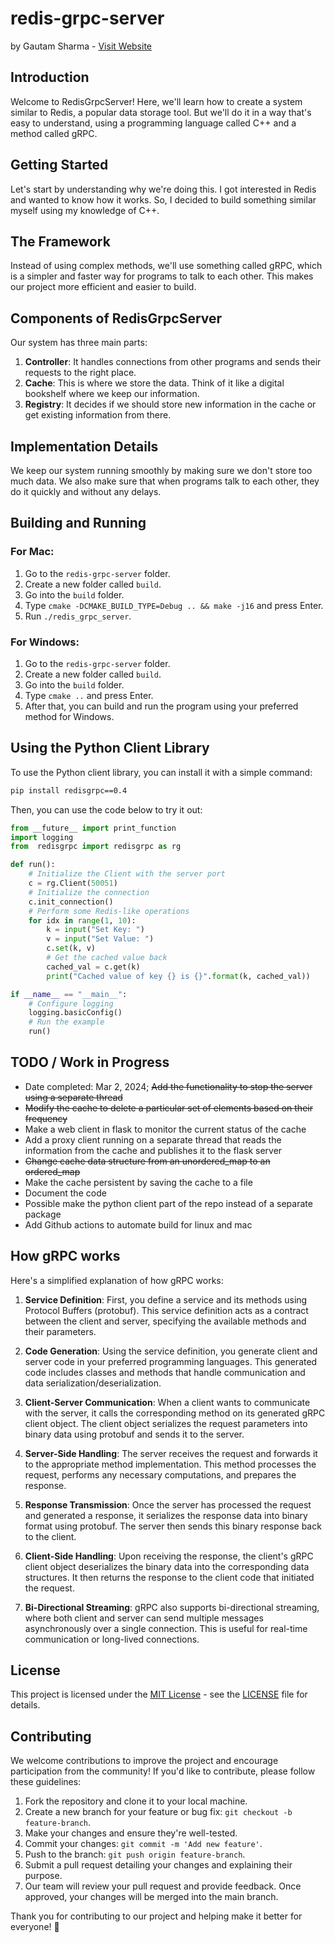 # redis-grpc-server

by Gautam Sharma - [Visit Website](https://gsharma.dev)

## Introduction

Welcome to RedisGrpcServer! Here, we'll learn how to create a system similar to Redis, a popular data storage tool. But we'll do it in a way that's easy to understand, using a programming language called C++ and a method called gRPC.

## Getting Started

Let's start by understanding why we're doing this. I got interested in Redis and wanted to know how it works. So, I decided to build something similar myself using my knowledge of C++.

## The Framework

Instead of using complex methods, we'll use something called gRPC, which is a simpler and faster way for programs to talk to each other. This makes our project more efficient and easier to build.

## Components of RedisGrpcServer

Our system has three main parts:

1. **Controller**: It handles connections from other programs and sends their requests to the right place.
2. **Cache**: This is where we store the data. Think of it like a digital bookshelf where we keep our information.
3. **Registry**: It decides if we should store new information in the cache or get existing information from there.

## Implementation Details

We keep our system running smoothly by making sure we don't store too much data. We also make sure that when programs talk to each other, they do it quickly and without any delays.

## Building and Running

### For Mac:

1. Go to the `redis-grpc-server` folder.
2. Create a new folder called `build`.
3. Go into the `build` folder.
4. Type `cmake -DCMAKE_BUILD_TYPE=Debug .. && make -j16` and press Enter.
5. Run `./redis_grpc_server`.

### For Windows:

1. Go to the `redis-grpc-server` folder.
2. Create a new folder called `build`.
3. Go into the `build` folder.
4. Type `cmake ..` and press Enter.
5. After that, you can build and run the program using your preferred method for Windows.

## Using the Python Client Library

To use the Python client library, you can install it with a simple command:

```bash
pip install redisgrpc==0.4
```

Then, you can use the code below to try it out:

```python
from __future__ import print_function
import logging
from  redisgrpc import redisgrpc as rg

def run():
    # Initialize the Client with the server port
    c = rg.Client(50051)
    # Initialize the connection
    c.init_connection()
    # Perform some Redis-like operations
    for idx in range(1, 10):
        k = input("Set Key: ")
        v = input("Set Value: ")
        c.set(k, v)
        # Get the cached value back
        cached_val = c.get(k)
        print("Cached value of key {} is {}".format(k, cached_val))

if __name__ == "__main__":
    # Configure logging
    logging.basicConfig()
    # Run the example
    run()
```

## TODO / Work in Progress
- Date completed: Mar 2, 2024; ~~Add the functionality to stop the server using a separate thread~~
- ~~Modify the cache to delete a particular set of elements based on their frequency~~
- Make a web client in flask to monitor the current status of the cache
- Add a proxy client running on a separate thread that reads the information from the cache and publishes it to the flask server
- ~~Change cache data structure from an unordered_map to an ordered_map~~
- Make the cache persistent by saving the cache to a file
- Document the code
- Possible make the python client part of the repo instead of a separate package
- Add Github actions to automate build for linux and mac

## How gRPC works
Here's a simplified explanation of how gRPC works:

1. **Service Definition**: First, you define a service and its methods using Protocol Buffers (protobuf). This service definition acts as a contract between the client and server, specifying the available methods and their parameters.

2. **Code Generation**: Using the service definition, you generate client and server code in your preferred programming languages. This generated code includes classes and methods that handle communication and data serialization/deserialization.

3. **Client-Server Communication**: When a client wants to communicate with the server, it calls the corresponding method on its generated gRPC client object. The client object serializes the request parameters into binary data using protobuf and sends it to the server.

4. **Server-Side Handling**: The server receives the request and forwards it to the appropriate method implementation. This method processes the request, performs any necessary computations, and prepares the response.

5. **Response Transmission**: Once the server has processed the request and generated a response, it serializes the response data into binary format using protobuf. The server then sends this binary response back to the client.

6. **Client-Side Handling**: Upon receiving the response, the client's gRPC client object deserializes the binary data into the corresponding data structures. It then returns the response to the client code that initiated the request.

7. **Bi-Directional Streaming**: gRPC also supports bi-directional streaming, where both client and server can send multiple messages asynchronously over a single connection. This is useful for real-time communication or long-lived connections.


## License

This project is licensed under the [MIT License](https://opensource.org/licenses/MIT) - see the [LICENSE](LICENSE) file for details.

## Contributing

We welcome contributions to improve the project and encourage participation from the community! If you'd like to contribute, please follow these guidelines:

1. Fork the repository and clone it to your local machine.
2. Create a new branch for your feature or bug fix: `git checkout -b feature-branch`.
3. Make your changes and ensure they're well-tested.
4. Commit your changes: `git commit -m 'Add new feature'`.
5. Push to the branch: `git push origin feature-branch`.
6. Submit a pull request detailing your changes and explaining their purpose.
7. Our team will review your pull request and provide feedback. Once approved, your changes will be merged into the main branch.

Thank you for contributing to our project and helping make it better for everyone! 🎉

